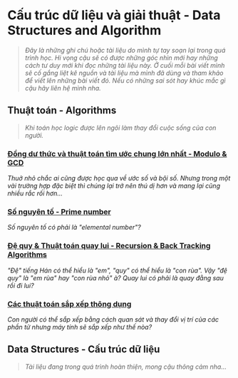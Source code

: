 # Cấu trúc dữ liệu và giải thuật - Data Structures and Algorithm

> *Đây là những ghi chú hoặc tài liệu do mình tự tay soạn lại trong quá trình học. Hi vọng cậu sẽ có được những góc nhìn mới hay những cách tư duy mới khi đọc những tài liệu này. Ở cuối mỗi bài viết mình sẽ cố gắng liệt kê nguồn và tài liệu mà mình đã dùng và tham khảo để viết lên những bài viết đó. Nếu có những sai sót hay khúc mắc gì cậu hãy liên hệ mình nha.*

## Thuật toán - Algorithms

> *Khi toán học logic được lên ngôi làm thay đổi cuộc sống của con người.*

### [Đồng dư thức và thuật toán tìm ước chung lớn nhất - Modulo & GCD](./modulo-gcd/)

*Thuở nhỏ chắc ai cũng được học qua về ước số và bội số. Nhưng trong một vài trường hợp đặc biệt thì chúng lại trở nên thú dị hơn và mang lại cũng nhiều rắc rối hơn...*

### [Số nguyên tố - Prime number](./prime-number)

*Số nguyên tố có phải là "elemental number"?*

### [Đệ quy & Thuật toán quay lui - Recursion & Back Tracking Algorithms](./recursion)

*"Đệ" tiếng Hán có thể hiểu là "em", "quy" có thể hiểu là "con rùa". Vậy "đệ quy" là "em rùa" hay "con rùa nhỏ" à? Quay lui có phải là quay đằng sau rồi đi lui?*

### [Các thuật toán sắp xếp thông dụng](./sorting)

*Con người có thể sắp xếp bằng cách quan sát và thay đổi vị trí của các phần tử nhưng máy tính sẽ sắp xếp như thế nòa?*

## Data Structures - Cấu trúc dữ liệu

> *Tài liệu đang trong quá trình hoàn thiện, mong cậu thông cảm nha...*
